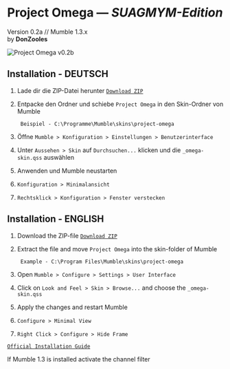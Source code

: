 # Project Omega — <i>SUAGMYM-Edition</i>

Version 0.2a // Mumble 1.3.x<br>
by <b>DonZooles</b> <br>

![Project Omega v0.2b](http://wiki.mumble.info/images/c/c5/Project-omega-v0.2b.png)

## Installation - DEUTSCH


1. Lade dir die ZIP-Datei herunter [`Download ZIP`](https://github.com/DonZooles/project-omega/archive/master.zip)

2. Entpacke den Ordner und schiebe `Project Omega` in den Skin-Ordner von Mumble

        Beispiel - C:\Programme\Mumble\skins\project-omega

3. Öffne `Mumble > Konfiguration > Einstellungen > Benutzerinterface`

4. Unter `Aussehen > Skin` auf `Durchsuchen...` klicken und die `_omega-skin.qss` auswählen

5. Anwenden und Mumble neustarten

6. `Konfiguration > Minimalansicht`

7. `Rechtsklick > Konfiguration > Fenster verstecken`


## Installation - ENGLISH


1. Download the ZIP-file [`Download ZIP`](https://github.com/DonZooles/project-omega/archive/master.zip)

2. Extract the file and move `Project Omega` into the skin-folder of Mumble

        Example - C:\Program Files\Mumble\skins\project-omega

3. Open `Mumble > Configure > Settings > User Interface`

4. Click on `Look and Feel > Skin > Browse...` and choose the `_omega-skin.qss`

5. Apply the changes and restart Mumble

6. `Configure > Minimal View`

7. `Right Click > Configure > Hide Frame`

[`Official Installation Guide`](http://mumble.sourceforge.net/Skins#Installing_a_Skin)

If Mumble 1.3 is installed activate the channel filter
